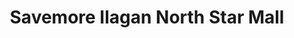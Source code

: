 ---
title: "Savemore Ilagan North Star Mall"
url: /ilagan/savemore-ilagan-north-star-mall/
shop: Supermarkt
---